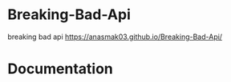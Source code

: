# Breaking-Bad-Api
breaking bad api 
https://anasmak03.github.io/Breaking-Bad-Api/


<h1>Documentation<h1>
